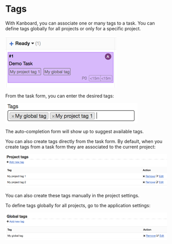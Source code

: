 Tags
====

With Kanboard, you can associate one or many tags to a task.
You can define tags globally for all projects or only for a specific project.

![Tags on the board](screenshots/tags-board.png)

From the task form, you can enter the desired tags:

![Tags form](screenshots/tags-task.png)

The auto-completion form will show up to suggest available tags.

You can also create tags directly from the task form.
By default, when you create tags from a task form they are associated to the current project:

![Project Tags](screenshots/tags-projects.png)

You can also create these tags manually in the project settings.

To define tags globally for all projects, go to the application settings:

![Global Tags](screenshots/tags-global.png)
